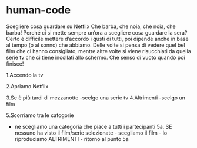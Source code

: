 # human-code

Scegliere cosa guardare su Netflix
Che barba, che noia, che noia, che barba!
Perché ci si mette sempre un’ora a scegliere cosa guardare la sera? Certo è difficile mettere d’accordo i gusti di tutti, poi dipende anche in base al tempo (o al sonno) che abbiamo. Delle volte si pensa di vedere quel bel film che ci hanno consigliato, mentre altre volte si viene risucchiati da quella serie tv che ci tiene incollati allo schermo. Che senso di vuoto quando poi finisce! 


1.Accendo la tv

2.Apriamo Netflix

3.Se è più tardi di mezzanotte
 -scelgo una serie tv
4.Altrimenti 
 -scelgo un film
 
5.Scorriamo tra le catogorie
 - ne scegliamo una categoria che piace a tutti i partecipanti
    5a. SE nessuno ha visto il film/serie selezionate
        - scegliamo il film
        - lo riproduciamo
        ALTRIMENTI
        - ritorno al punto 5a